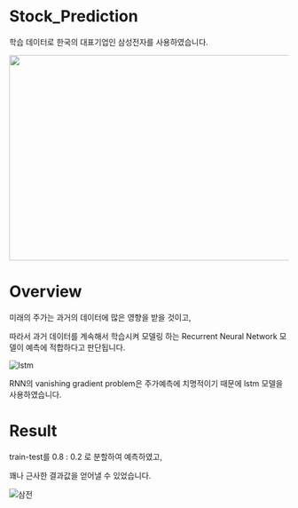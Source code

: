 # Stock_Prediction

학습 데이터로 한국의 대표기업인 삼성전자를 사용하였습니다.

<img src="https://user-images.githubusercontent.com/50981989/89871074-c6f88b00-dbf1-11ea-855c-a6d2e7b41975.PNG"  width="700" height="370">

# Overview

미래의 주가는 과거의 데이터에 많은 영향을 받을 것이고,

따라서 과거 데이터를 계속해서 학습시켜 모델링 하는 Recurrent Neural Network 모델이 예측에 적합하다고 판단됩니다.

![lstm](https://user-images.githubusercontent.com/50981989/89870391-bbf12b00-dbf0-11ea-8783-b926b186efd1.png)

RNN의 vanishing gradient problem은 주가예측에 치명적이기 때문에 lstm 모델을 사용하였습니다.


# Result

train-test를 0.8 : 0.2 로 분할하여 예측하였고,

꽤나 근사한 결과값을 얻어낼 수 있었습니다.

![삼전](https://user-images.githubusercontent.com/50981989/89870395-bc89c180-dbf0-11ea-86fb-49e9344df451.PNG)
